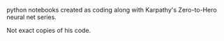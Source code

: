 python notebooks created as coding along with Karpathy's Zero-to-Hero neural net series. 

Not exact copies of his code.